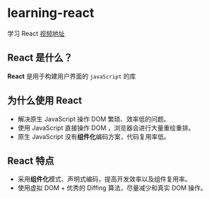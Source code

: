 # learning-react

学习 React
[视频地址](https://www.bilibili.com/video/BV1wy4y1D7JT?share_source=copy_web)

## React 是什么？

**React** 是用于构建用户界面的 `javaScript` 的库

## 为什么使用 React

- 解决原生 JavaScript 操作 DOM 繁琐、效率低的问题。
- 使用 JavaScript 直接操作 DOM ，浏览器会进行大量重绘重排。
- 原生 JavaScript 没有**组件化**编码方案，代码复用率低。

## React 特点

- 采用**组件化**模式、声明式编码，提高开发效率以及组件复用率。
- 使用虚拟 DOM + 优秀的 Diffing 算法，尽量减少和真实 DOM 操作。
